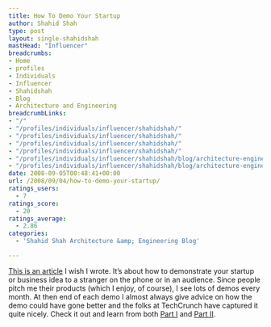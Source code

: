 ```yaml
---
title: How To Demo Your Startup
author: Shahid Shah
type: post
layout: single-shahidshah
mastHead: "Influencer"
breadcrumbs:
- Home
- profiles
- Individuals
- Influencer
- Shahidshah
- Blog
- Architecture and Engineering
breadcrumbLinks:
- "/"
- "/profiles/individuals/influencer/shahidshah/"
- "/profiles/individuals/influencer/shahidshah/"
- "/profiles/individuals/influencer/shahidshah/"
- "/profiles/individuals/influencer/shahidshah/"
- "/profiles/individuals/influencer/shahidshah/blog/architecture-engineering/"
- "/profiles/individuals/influencer/shahidshah/blog/architecture-engineering/"
date: 2008-09-05T00:48:41+00:00
url: /2008/09/04/how-to-demo-your-startup/
ratings_users:
  - 7
ratings_score:
  - 20
ratings_average:
  - 2.86
categories:
  - 'Shahid Shah Architecture &amp; Engineering Blog'

---
```

<a href="http://www.techcrunch.com/2008/08/09/how-to-demo-your-startup/" target="_blank">This is an article</a> I wish I wrote. It&#8217;s about how to demonstrate your startup or business idea to a stranger on the phone or in an audience. Since people pitch me their products (which I enjoy, of course), I see lots of demos every month. At then end of each demo I almost always give advice on how the demo could have gone better and the folks at TechCrunch have captured it quite nicely. Check it out and learn from both <a href="http://www.techcrunch.com/2008/08/09/how-to-demo-your-startup/" target="_blank">Part I</a> and <a href="http://www.techcrunch.com/2008/09/01/how-to-demo-your-startup-part-two/" target="_blank">Part II</a>.
